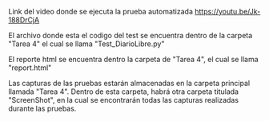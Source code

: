 Link del video donde se ejecuta la prueba automatizada
https://youtu.be/Jk-188DrCjA

El archivo donde esta el codigo del test se encuentra dentro de la carpeta "Tarea 4" el cual se llama "Test_DiarioLibre.py"

El reporte html se encuentra dentro la carpeta de "Tarea 4", el cual se llama "report.html"

Las capturas de las pruebas estarán almacenadas en la carpeta principal llamada "Tarea 4". Dentro de esta carpeta, habrá otra carpeta titulada "ScreenShot", en la cual se encontrarán todas las capturas realizadas durante las pruebas.
